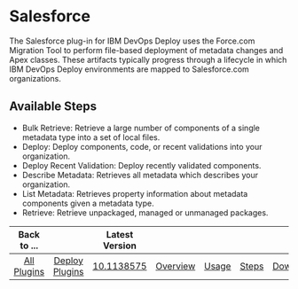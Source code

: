 
# Salesforce

The Salesforce plug-in for IBM DevOps Deploy uses the Force.com Migration Tool to perform file-based deployment of metadata changes and Apex classes. These artifacts typically progress through a lifecycle in which IBM DevOps Deploy environments are mapped to Salesforce.com organizations.

## Available Steps

- Bulk Retrieve:  Retrieve a large number of components of a single metadata type into a set of local files.
- Deploy:  Deploy components, code, or recent validations into your organization.
- Deploy Recent Validation: Deploy recently validated components.
- Describe Metadata: Retrieves all metadata which describes your organization.
- List Metadata: Retrieves property information about metadata components given a metadata type.
- Retrieve: Retrieve unpackaged, managed or unmanaged packages.

|Back to ...||Latest Version|||||
| :---: | :---: | :---: | :---: | :---: | :---: | :---: |
|[All Plugins](../../index.md)|[Deploy Plugins](../README.md)|[10.1138575](https://raw.githubusercontent.com/UrbanCode/IBM-UCD-PLUGINS/main/files/SalesForce/ucd-salesforce-10.1138575.zip)|[Overview](overview.md)|[Usage](usage.md)|[Steps](steps.md)|[Downloads](downloads.md)|
